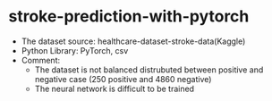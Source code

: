 # stroke-prediction-with-pytorch

* The dataset source: healthcare-dataset-stroke-data(Kaggle)
* Python Library: PyTorch, csv
* Comment: 
    * The dataset is not balanced distrubuted between positive and negative case (250 positive and 4860 negative)
    * The neural network is difficult to be trained
  
